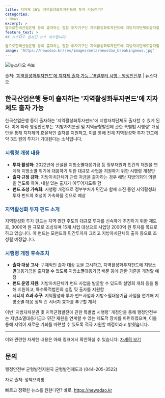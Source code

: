 ```yaml
---
title: 지자체 16일 지역활성화투자펀드에 투자 가능한가?
categories:
- News
excerpt: >
앞으로한국산업은행 등이 출자하는 집합 투자기구인 지역활성화투자펀드에 지방자치단체도출자할 수 있게 된다. 행정…
feature_text: >
## 뉴스다오 실시간 뉴스 속보입니다.

앞으로한국산업은행 등이 출자하는 집합 투자기구인 지역활성화투자펀드에 지방자치단체도출자할 수 있게 된다. 행정…
image: 'https://newsdao.kr/res/images/meta/newsdao_breakingnews.jpg'
---
```


![뉴스다오 속보](https://newsdao.kr/res/images/meta/newsdao_breakingnews.jpg)

<p>출처: <a href="https://newsdao.kr/2957" rel="dofollow">‘지역활성화투자펀드’에 지자체 출자 가능…16일부터 시행 - 행정안전부</a> | 뉴스다오</p>

<h2 data-ke-size="size26">한국산업은행 등이 출자하는 '지역활성화투자펀드'에 지자체도 출자 가능</h2>
<p data-ke-size="size16">한국산업은행 등이 출자하는 '지역활성화투자펀드'에 지방자치단체도 출자할 수 있게 된다. 이에 따라 행정안전부는 '지방자치분권 및 지역균형발전에 관한 특별법 시행령' 개정안을 통해 지자체의 효율적인 출자를 지원하고, 이를 통해 전체 지역활성화 투자 펀드에 약 3조 원의 투자가 기대된다는 소식입니다.</p>

<h3><b><span style="color: #1a5490;">시행령 개정 내용</span></b></h3>
<ul>
  <li><b>투자 활성화:</b> 2022년에 신설된 지방소멸대응기금 등 정부재원과 민간의 재원을 연계해 지방소멸 위기에 대응하기 위한 대규모 사업을 지원하기 위한 시행령 개정안</li>
  <li><b>출자 규정 강화:</b> 지방자치단체가 관련 자금을 출자하는 경우 해당 지방의회의 의결을 얻도록 하여, 내실 있는 출자가 이루어지도록 함</li>
  <li><b>펀드 조성 가속화:</b> 시행령 개정으로 정부부처가 민간과 함께 추진 중인 지역활성화 투자 펀드의 조성이 가속화될 것으로 예상</li>
</ul>

<h3><b><span style="color: #1a5490;">지역활성화 투자 펀드 소개</span></b></h3>
<p data-ke-size="size16">지역활성화 투자 펀드는 지역·민간 주도의 대규모 투자를 신속하게 추진하기 위한 제도로, 3000억 원 규모로 조성되며 15개 사업 대상으로 사업당 2000억 원 투자를 목표로 하고 있습니다. 이 펀드는 모펀드와 민간투자자 그리고 지방자치단체의 출자 등으로 조성될 예정입니다.</p>

<h3><b><span style="color: #1a5490;">시행령 개정 후속조치</span></b></h3>
<ul>
  <li><b>출자 대상 고시:</b> 구체적인 출자 대상 등을 고시하고, 지역활성화투자펀드에 지방소멸대응기금을 출자할 수 있도록 지방소멸대응기금 배분 등에 관한 기준을 개정할 예정</li>
  <li><b>펀드 운영 지원:</b> 지방자치단체가 펀드 사업을 발굴할 수 있도록 설명회 개최 등을 통해 지원하고, 특수목적법인의 설립 및 출자를 지원함</li>
  <li><b>시너지 효과 추구:</b> 지역활성화 투자 펀드사업과 지방소멸대응기금 사업을 연계해 지방소멸 대응 정책 간 시너지 효과를 추구할 계획</li>
</ul>

<p data-ke-size="size16">이번 '지방자치분권 및 지역균형발전에 관한 특별법 시행령' 개정안을 통해 행정안전부는 지방소멸대응기금과 민간 재원을 연계할 수 있는 제도적 장치를 마련하였으며, 이를 통해 지역이 새로운 기회를 마련할 수 있도록 적극 지원할 예정이라고 밝혔습니다.</p>

<hr>

<p data-ke-size="size16">이와 관련한 자세한 내용은 아래 링크에서 확인하실 수 있습니다. <a href="https://newsdao.kr/2957">자세히 보기</a></p>

<h2 data-ke-size="size26">문의</h2>
<p data-ke-size="size16">행정안전부 균형발전지원국 균형발전제도과 (044-205-3522)</p>
<p data-ke-size="size16">자료 출처: 정책브리핑 </p> 

빠르고 정확한 뉴스를 원한다면? 바로, <a href="https://newsdao.kr" rel="dofollow">https://newsdao.kr</a>


    
